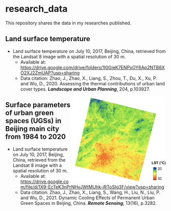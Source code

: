 # research_data
This repository shares the data in my researches published.

## Land surface temperature
- Land surface temperature on July 10, 2017, Beijing, China, retrieved from the Landsat 8 image with a spatial resolution of 30 m.<br />
  - Available at: https://drive.google.com/drive/folders/1l0GieK7ENPxOY6Ap2NTB6XO2XJ2ZmUAP?usp=sharing<br />
  - Data citation: Zhao, J., Zhao, X., Liang, S., Zhou, T., Du, X., Xu, P. and Wu, D., 2020. Assessing the thermal contributions of urban land cover types. ***Landscape and Urban Planning***, 204, p.103927.<br />
<img src="lst_2017_07_10_beijing.png" width=300 align=right>

## Surface parameters of urban green spaces (UGSs) in Beijing main city from 1984 to 2020
- Land surface temperature on July 10, 2017, Beijing, China, retrieved from the Landsat 8 image with a spatial resolution of 30 m.<br />
  - Available at: https://drive.google.com/file/d/1X9-EcTeK3nPrNHvJWtMUhk-jRToSIg3F/view?usp=sharing<br />
  - Data citation: Zhao, J., Zhao, X., Liang, S., Wang, H., Liu, N., Liu, P. and Wu, D., 2021. Dynamic Cooling Effects of Permanent Urban Green Spaces in Beijing, China. ***Remote Sensing***, 13(16), p.3282.<br />
